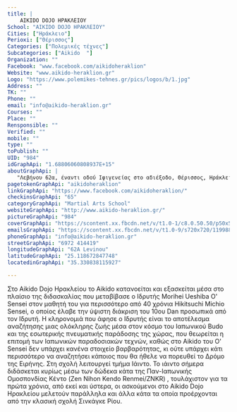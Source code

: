 ```yaml
---
title: |
    AIKIDO DOJO ΗΡΑΚΛΕΙΟΥ
School: "AIKIDO DOJO ΗΡΑΚΛΕΙΟΥ"
Cities: ["Ηράκλειο"]
Perioxi: ["Θέρισσος"]
Categories: ["Πολεμικές τέχνες"]
Subcategories: ["Aikido  "]
Organization: ""
Facebook: "www.facebook.com/aikidoheraklion"
Website: "www.aikido-heraklion.gr"
Logo: "https://www.polemikes-tehnes.gr/pics/logos/b/1.jpg"
Address: ""
TK: ""
Phone: ""
email: "info@aikido-heraklion.gr"
Courses: ""
Place: ""
Rensponsible: ""
Verified: ""
mobile: ""
type: ""
toPublish: ""
UID: "984"
idGraphApi: "1.68806060808937E+15"
aboutGraphApi: | 
   "Λεβήνου 62α, έναντι οδού Ιφιγενείας στο αδιέξοδο, Θέρισσος, Ηράκλειο, Κρήτη."
pagetokenGraphApi: "aikidoheraklion"
linkGraphApi: "https://www.facebook.com/aikidoheraklion/"
checkinsGraphApi: "65"
categoryGraphApi: "Martial Arts School"
websiteGraphApi: "http://www.aikido-heraklion.gr/"
pictureGraphApi: "984"
coverGraphApi: "https://scontent.xx.fbcdn.net/v/t1.0-1/c8.0.50.50/p50x50/11891241_1688061714755928_8486364432528636741_n.jpg?oh=f5081ae424574c7973714111a7ba7cf6&amp;oe=5B429FAE"
emailsGraphApi: "https://scontent.xx.fbcdn.net/v/t1.0-9/s720x720/11998872_1696632933898806_8041547843222538576_n.jpg?oh=fadd528c41cbc10daf2dbc25ab907dd9&amp;oe=5B05FB88"
phoneGraphApi: "info@aikido-heraklion.gr"
streetGraphApi: "6972 414419"
longitudeGraphApi: "62A Levinou"
latitudeGraphApi: "25.118672847748"
locatedinGraphApi: "35.330838115927"

---
```


Στο Aikido Dojo Ηρακλείου το Aikido κατανοείται και εξασκείται μέσα στο πλαίσιο της διδασκαλίας που μεταβίβασε ο Ιδρυτής Morihei Ueshiba O&#39; Sensei στον μαθητή του για περισσότερο από 40 χρόνια Hikitsuchi Michio Sensei, ο οποίος έλαβε την ύψιστη διάκριση του 10ου Dan προσωπικά από τον Ιδρυτή. Η κληρονομιά που άφησε ο Ιδρυτής είναι το αποτέλεσμα αναζήτησης μιας ολόκληρης ζωής μέσα στον κόσμο του Ιαπωνικού Budo και της εσωτερικής πνευματικής παράδοσης της χώρας, που θεωρείται η επιτομή των Ιαπωνικών παραδοσιακών τεχνών, καθώς στο Aikido του O&#39; Sensei δεν υπάρχει κανένα στοιχείο βαρβαρότητας, κι ούτε υπάρχει κάτι περισσότερο να αναζητήσει κάποιος που θα ήθελε να πορευθεί το Δρόμο της Ειρήνης. Στη σχολή λειτουργεί τμήμα Ιάιντο. Το ιάιντο σήμερα διδάσκεται κυρίως μέσω των δώδεκα κάτα της Παν-Ιαπωνικής Ομοσπονδίας Κέντο (Zen Nihon Kendo Renmei/ZNKR) , τουλάχιστον για τα πρώτα χρόνια, από εκεί και ύστερα, οι ασκούμενοι στο Aikido Dojo Ηρακλείου μελετούν παράλληλα και άλλα κάτα τα οποία προέρχονται από την κλασική σχολή Σινκάγκε Ρίου. 

